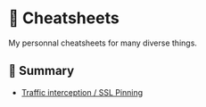 # 🦦 Cheatsheets
My personnal cheatsheets for many diverse things.
## 📒 Summary
- [Traffic interception / SSL Pinning](https://github.com/novitae/cheatsheets/blob/main/Traffic.md)
